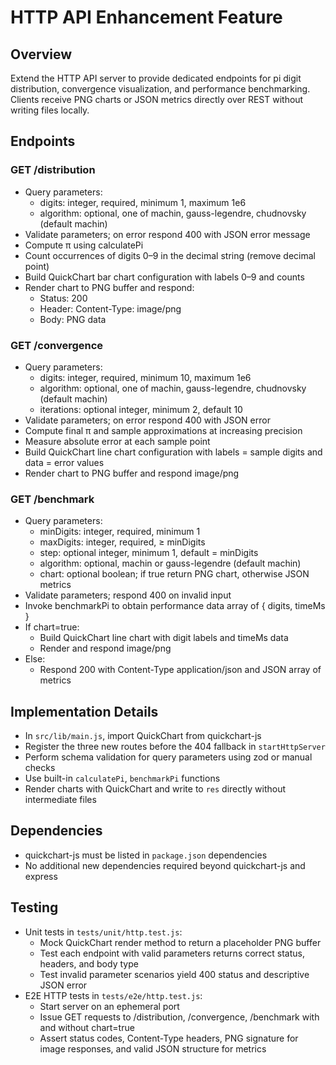 # HTTP API Enhancement Feature

## Overview

Extend the HTTP API server to provide dedicated endpoints for pi digit distribution, convergence visualization, and performance benchmarking. Clients receive PNG charts or JSON metrics directly over REST without writing files locally.

## Endpoints

### GET /distribution
- Query parameters:
  - digits: integer, required, minimum 1, maximum 1e6
  - algorithm: optional, one of machin, gauss-legendre, chudnovsky (default machin)
- Validate parameters; on error respond 400 with JSON error message
- Compute π using calculatePi
- Count occurrences of digits 0–9 in the decimal string (remove decimal point)
- Build QuickChart bar chart configuration with labels 0–9 and counts
- Render chart to PNG buffer and respond:
  - Status: 200
  - Header: Content-Type: image/png
  - Body: PNG data

### GET /convergence
- Query parameters:
  - digits: integer, required, minimum 10, maximum 1e6
  - algorithm: optional, one of machin, gauss-legendre, chudnovsky (default machin)
  - iterations: optional integer, minimum 2, default 10
- Validate parameters; on error respond 400 with JSON error
- Compute final π and sample approximations at increasing precision
- Measure absolute error at each sample point
- Build QuickChart line chart configuration with labels = sample digits and data = error values
- Render chart to PNG buffer and respond image/png

### GET /benchmark
- Query parameters:
  - minDigits: integer, required, minimum 1
  - maxDigits: integer, required, ≥ minDigits
  - step: optional integer, minimum 1, default = minDigits
  - algorithm: optional, machin or gauss-legendre (default machin)
  - chart: optional boolean; if true return PNG chart, otherwise JSON metrics
- Validate parameters; respond 400 on invalid input
- Invoke benchmarkPi to obtain performance data array of { digits, timeMs }
- If chart=true:
  - Build QuickChart line chart with digit labels and timeMs data
  - Render and respond image/png
- Else:
  - Respond 200 with Content-Type application/json and JSON array of metrics

## Implementation Details

- In `src/lib/main.js`, import QuickChart from quickchart-js
- Register the three new routes before the 404 fallback in `startHttpServer`
- Perform schema validation for query parameters using zod or manual checks
- Use built-in `calculatePi`, `benchmarkPi` functions
- Render charts with QuickChart and write to `res` directly without intermediate files

## Dependencies

- quickchart-js must be listed in `package.json` dependencies
- No additional new dependencies required beyond quickchart-js and express

## Testing

- Unit tests in `tests/unit/http.test.js`:
  - Mock QuickChart render method to return a placeholder PNG buffer
  - Test each endpoint with valid parameters returns correct status, headers, and body type
  - Test invalid parameter scenarios yield 400 status and descriptive JSON error
- E2E HTTP tests in `tests/e2e/http.test.js`:
  - Start server on an ephemeral port
  - Issue GET requests to /distribution, /convergence, /benchmark with and without chart=true
  - Assert status codes, Content-Type headers, PNG signature for image responses, and valid JSON structure for metrics
